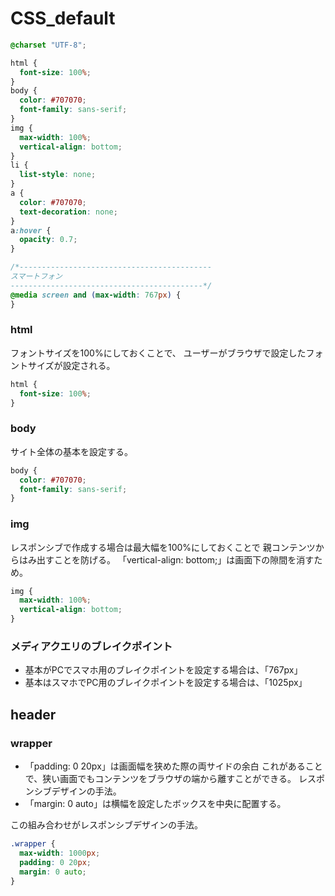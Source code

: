 # CSS_default

```css
@charset "UTF-8";

html {
  font-size: 100%;
}
body {
  color: #707070;
  font-family: sans-serif;
}
img {
  max-width: 100%;
  vertical-align: bottom;
}
li {
  list-style: none;
}
a {
  color: #707070;
  text-decoration: none;
}
a:hover {
  opacity: 0.7;
}

/*-------------------------------------------
スマートフォン
-------------------------------------------*/
@media screen and (max-width: 767px) {
}
```

### html
フォントサイズを100%にしておくことで、
ユーザーがブラウザで設定したフォントサイズが設定される。
```css
html {
  font-size: 100%;
}
```


### body
サイト全体の基本を設定する。
```css
body {
  color: #707070;
  font-family: sans-serif;
}
```

### img
レスポンシブで作成する場合は最大幅を100%にしておくことで
親コンテンツからはみ出すことを防げる。
「vertical-align: bottom;」は画面下の隙間を消すため。
```css
img {
  max-width: 100%;
  vertical-align: bottom;
}
```

### メディアクエリのブレイクポイント
- 基本がPCでスマホ用のブレイクポイントを設定する場合は、「767px」
- 基本はスマホでPC用のブレイクポイントを設定する場合は、「1025px」


## header

### wrapper
- 「padding: 0 20px」は画面幅を狭めた際の両サイドの余白
これがあることで、狭い画面でもコンテンツをブラウザの端から離すことができる。
レスポンシブデザインの手法。
- 「margin: 0 auto」は横幅を設定したボックスを中央に配置する。

この組み合わせがレスポンシブデザインの手法。
```css
.wrapper {
  max-width: 1000px;
  padding: 0 20px;
  margin: 0 auto;
}
```